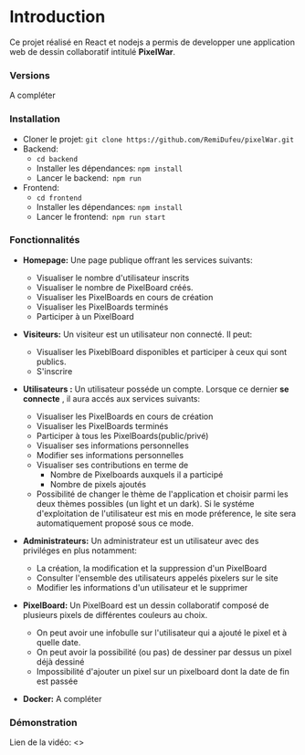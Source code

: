 # Introduction
Ce projet réalisé en React et nodejs a permis de developper une application web de dessin collaboratif intitulé **PixelWar**. 

### Versions
 A compléter 
### Installation
  - Cloner le projet: 
  ``` git clone https://github.com/RemiDufeu/pixelWar.git ```
  -  Backend: 
        - ```cd backend ```
        - Installer les dépendances: 
    ``` npm install ```
        - Lancer le backend:```  npm run ```
- Frontend:
    -  ```cd frontend ```
    - Installer les dépendances: 
  ``` npm install ```
    - Lancer le frontend:```  npm run start ```


### Fonctionnalités
- **Homepage:** Une page publique offrant les services suivants:
    
    - Visualiser le nombre d'utilisateur inscrits
    - Visualiser le nombre de PixelBoard créés.
    - Visualiser les PixelBoards en cours de création
    - Visualiser les PixelBoards terminés
    - Participer à un PixelBoard

- **Visiteurs:** Un visiteur est un utilisateur non connecté. Il peut:

    - Visualiser les PixeblBoard disponibles et participer à ceux qui sont publics.
    - S'inscrire 

- **Utilisateurs :** Un utilisateur posséde un compte. Lorsque ce dernier **se connecte** , il aura accés aux services suivants: 
    - Visualiser les PixelBoards en cours de création
    - Visualiser les PixelBoards terminés
    - Participer à tous les PixelBoards(public/privé)
    - Visualiser ses informations personnelles
    - Modifier ses informations personnelles
    - Visualiser ses contributions en terme de
        - Nombre de Pixelboards auxquels il a participé
        - Nombre de pixels ajoutés
    - Possibilité de changer le thème de l'application et choisir parmi les deux thèmes possibles (un light et un dark). Si le systéme d'exploitation de l'utilisateur est mis en mode préference, le site sera automatiquement proposé sous ce mode.


- **Administrateurs:** Un administrateur est un utilisateur avec des priviléges en plus notamment:
    - La création, la modification et la suppression d'un PixelBoard
    - Consulter l'ensemble des utilisateurs appelés pixelers sur le site
    - Modifier les informations d'un utilisateur et le supprimer

- **PixelBoard:** Un PixelBoard est un dessin collaboratif composé de plusieurs pixels de différentes couleurs au choix. 
    - On peut avoir une infobulle sur l'utilisateur qui a ajouté le pixel et à quelle date. 
    - On peut avoir la possibilité (ou pas) de dessiner par dessus un pixel déjà dessiné
    - Impossibilité d'ajouter un pixel sur un pixelboard dont la date de fin est passée

- **Docker:** A compléter
### Démonstration
Lien de la vidéo: <>

